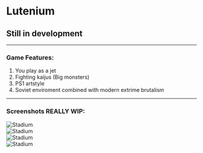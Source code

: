 # Lutenium 
## Still in development
---    
### Game Features:
1. You play as a jet
2. Fighting kaijus (Big monsters)
3. PS1 artstyle
4. Soviet enviroment combined with modern extrime brutalism 

---    
### Screenshots REALLY WIP:

![Stadium](https://github.com/mikhomak/Images/blob/master/Lutenium/Asset.gif?raw=true)   
![Stadium](https://github.com/mikhomak/Images/blob/master/Lutenium/stadium.gif?raw=true)   
![Stadium](https://github.com/mikhomak/Images/blob/master/Lutenium/7.png?raw=true)   
![Stadium](https://github.com/mikhomak/Images/blob/master/Lutenium/spider.png?raw=true)   
